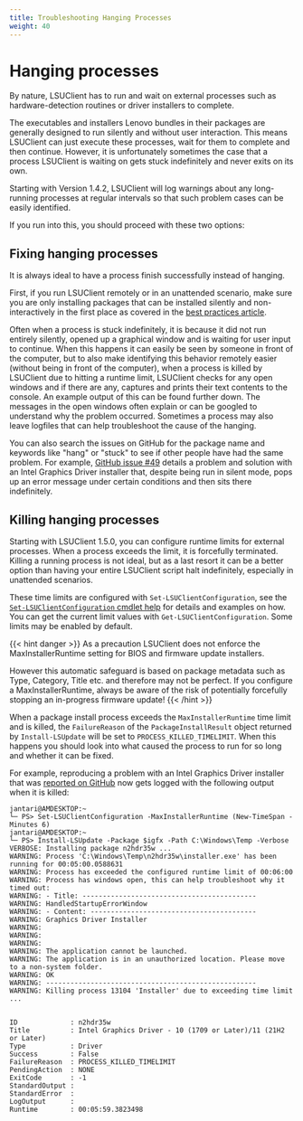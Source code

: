 ```yaml
---
title: Troubleshooting Hanging Processes
weight: 40
---
```


# Hanging processes

By nature, LSUClient has to run and wait on external processes such as hardware-detection routines or driver installers to complete.

The executables and installers Lenovo bundles in their packages are generally designed to run silently and without user interaction.
This means LSUClient can just execute these processes, wait for them to complete and then continue. However, it is unfortunately
sometimes the case that a process LSUClient is waiting on gets stuck indefinitely and never exits on its own.

Starting with Version 1.4.2, LSUClient will log warnings about any long-running processes at regular intervals so that
such problem cases can be easily identified.

If you run into this, you should proceed with these two options:

## Fixing hanging processes

It is always ideal to have a process finish successfully instead of hanging.

First, if you run LSUClient remotely or in an unattended scenario, make sure you are only installing
packages that can be installed silently and non-interactively in the first place as covered in the
[best practices article](/LSUClient-docs/docs/topics/examples/#install-only-packages-that-can-be-installed-silently-and-non-interactively).

Often when a process is stuck indefinitely, it is because it did not run entirely silently, opened up a graphical window and is waiting
for user input to continue. When this happens it can easily be seen by someone in front of the computer, but to also make identifying this
behavior remotely easier (without being in front of the computer), when a process is killed by LSUClient due to hitting a runtime limit,
LSUClient checks for any open windows and if there are any, captures and prints their text contents to the console. An example output of
this can be found further down. The messages in the open windows often explain or can be googled to understand why the problem occurred.
Sometimes a process may also leave logfiles that can help troubleshoot the cause of the hanging.

You can also search the issues on GitHub for the package name and keywords like "hang" or "stuck" to see if other people have had the same
problem. For example, [GitHub issue #49](https://github.com/jantari/LSUClient/issues/49) details a problem and solution with an Intel Graphics
Driver installer that, despite being run in silent mode, pops up an error message under certain conditions and then sits there indefinitely.

## Killing hanging processes

Starting with LSUClient 1.5.0, you can configure runtime limits for external processes. When a process exceeds the limit, it is forcefully terminated.
Killing a running process is not ideal, but as a last resort it can be a better option than having your entire LSUClient script halt indefinitely, especially in
unattended scenarios.

These time limits are configured with `Set-LSUClientConfiguration`, see the [`Set-LSUClientConfiguration` cmdlet help](/LSUClient-docs/docs/cmdlets/set-lsuclientconfiguration/)
for details and examples on how. You can get the current limit values with `Get-LSUClientConfiguration`. Some limits may be enabled by default.

{{< hint danger >}}
As a precaution LSUClient does not enforce the MaxInstallerRuntime setting for BIOS and firmware update installers.

However this automatic safeguard is based on package metadata such as Type, Category, Title etc. and therefore may not be perfect.
If you configure a MaxInstallerRuntime, always be aware of the risk of potentially forcefully stopping an in-progress firmware update!
{{< /hint >}}

When a package install process exceeds the `MaxInstallerRuntime` time limit and is killed, the `FailureReason` of the `PackageInstallResult` object returned
by `Install-LSUpdate` will be set to `PROCESS_KILLED_TIMELIMIT`. When this happens you should look into what caused the process to run for so long and whether
it can be fixed.

For example, reproducing a problem with an Intel Graphics Driver installer that was [reported on GitHub](https://github.com/jantari/LSUClient/issues/49)
now gets logged with the following output when it is killed:

```plain
jantari@AMDESKTOP:~
└─ PS> Set-LSUClientConfiguration -MaxInstallerRuntime (New-TimeSpan -Minutes 6)
jantari@AMDESKTOP:~
└─ PS> Install-LSUpdate -Package $igfx -Path C:\Windows\Temp -Verbose
VERBOSE: Installing package n2hdr35w ...
WARNING: Process 'C:\Windows\Temp\n2hdr35w\installer.exe' has been running for 00:05:00.0588631
WARNING: Process has exceeded the configured runtime limit of 00:06:00
WARNING: Process has windows open, this can help troubleshoot why it timed out:
WARNING: - Title: -------------------------------------------
WARNING: HandledStartupErrorWindow
WARNING: - Content: -----------------------------------------
WARNING: Graphics Driver Installer
WARNING:
WARNING:
WARNING:
WARNING: The application cannot be launched.
WARNING: The application is in an unauthorized location. Please move to a non-system folder.
WARNING: OK
WARNING: ----------------------------------------------------
WARNING: Killing process 13104 'Installer' due to exceeding time limit ...


ID             : n2hdr35w
Title          : Intel Graphics Driver - 10 (1709 or Later)/11 (21H2 or Later)
Type           : Driver
Success        : False
FailureReason  : PROCESS_KILLED_TIMELIMIT
PendingAction  : NONE
ExitCode       : -1
StandardOutput :
StandardError  :
LogOutput      :
Runtime        : 00:05:59.3823498
```

